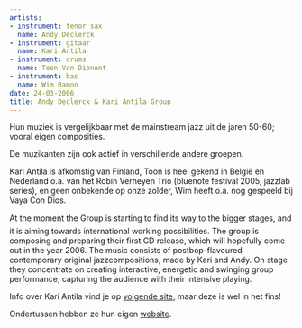 ```yaml
---
artists:
- instrument: tenor sax
  name: Andy Declerck
- instrument: gitaar
  name: Kari Antila
- instrument: drums
  name: Toon Van Dionant
- instrument: bas
  name: Wim Ramon
date: 24-03-2006
title: Andy Declerck & Kari Antila Group
---
```

Hun muziek is vergelijkbaar met de mainstream jazz uit de jaren 50-60; vooral eigen composities. 

De muzikanten zijn ook actief in verschillende andere groepen. 

Kari Antila is afkomstig van Finland, Toon is heel gekend in België en Nederland 
o.a. van het Robin Verheyen Trio (bluenote festival 2005, jazzlab series), en geen onbekende op onze zolder,
Wim heeft o.a. nog gespeeld bij Vaya Con Dios. 

At the moment the Group is starting to find its way to the bigger stages, and it is aiming towards international working possibilities. 
The group is composing and preparing their first CD release, which will hopefully come out in the year 2006. 
The music consists of postbop-flavoured contemporary original jazzcompositions, made by Kari and Andy.
On stage they concentrate on creating interactive, energetic and swinging group performance, 
capturing the audience with their intensive playing. 

Info over Kari Antila vind je op [volgende site](http://www.tuubi.net/kari.antila/), maar deze is wel in het fins!

Ondertussen hebben ze hun eigen [website](http://www.adkagroup.com/index.htm).